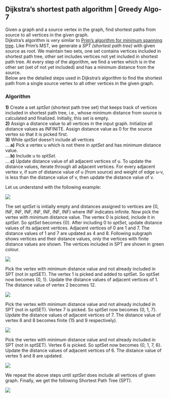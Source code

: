 

## Dijkstra’s shortest path algorithm | Greedy Algo-7

Given a graph and a source vertex in the graph, find shortest paths from source to all vertices in the given graph.  
Dijkstra’s algorithm is very similar to  [Prim’s algorithm for minimum spanning tree](https://www.geeksforgeeks.org/prims-minimum-spanning-tree-mst-greedy-algo-5/). Like Prim’s MST, we generate a _SPT (shortest path tree)_  with given source as root. We maintain two sets, one set contains vertices included in shortest path tree, other set includes vertices not yet included in shortest path tree. At every step of the algorithm, we find a vertex which is in the other set (set of not yet included) and has a minimum distance from the source.  
Below are the detailed steps used in Dijkstra’s algorithm to find the shortest path from a single source vertex to all other vertices in the given graph.

### Algorithm

  
**1)**  Create a set  _sptSet_  (shortest path tree set) that keeps track of vertices included in shortest path tree, i.e., whose minimum distance from source is calculated and finalized. Initially, this set is empty.  
**2)**  Assign a distance value to all vertices in the input graph. Initialize all distance values as INFINITE. Assign distance value as 0 for the source vertex so that it is picked first.  
**3)**  While  _sptSet_  doesn’t include all vertices  
….**a)**  Pick a vertex u which is not there in  _sptSet_  and has minimum distance value.  
….**b)**  Include u to  _sptSet_.  
….**c)**  Update distance value of all adjacent vertices of u. To update the distance values, iterate through all adjacent vertices. For every adjacent vertex v, if sum of distance value of u (from source) and weight of edge u-v, is less than the distance value of v, then update the distance value of v.

Let us understand with the following example:  

![](https://www.geeksforgeeks.org/wp-content/uploads/Fig-11.jpg)

The set  _sptSet_  is initially empty and distances assigned to vertices are {0, INF, INF, INF, INF, INF, INF, INF} where INF indicates infinite. Now pick the vertex with minimum distance value. The vertex 0 is picked, include it in  _sptSet_. So  _sptSet_ becomes {0}. After including 0 to  _sptSet_, update distance values of its adjacent vertices. Adjacent vertices of 0 are 1 and 7. The distance values of 1 and 7 are updated as 4 and 8. Following subgraph shows vertices and their distance values, only the vertices with finite distance values are shown. The vertices included in SPT are shown in green colour.  

  
  

![](https://www.geeksforgeeks.org/wp-content/uploads/MST1.jpg)

Pick the vertex with minimum distance value and not already included in SPT (not in sptSET). The vertex 1 is picked and added to sptSet. So sptSet now becomes {0, 1}. Update the distance values of adjacent vertices of 1. The distance value of vertex 2 becomes 12.  

![](https://www.geeksforgeeks.org/wp-content/uploads/DIJ2.jpg)

Pick the vertex with minimum distance value and not already included in SPT (not in sptSET). Vertex 7 is picked. So sptSet now becomes {0, 1, 7}. Update the distance values of adjacent vertices of 7. The distance value of vertex 6 and 8 becomes finite (15 and 9 respectively).  

![](https://www.geeksforgeeks.org/wp-content/uploads/DIJ3.jpg)

Pick the vertex with minimum distance value and not already included in SPT (not in sptSET). Vertex 6 is picked. So sptSet now becomes {0, 1, 7, 6}. Update the distance values of adjacent vertices of 6. The distance value of vertex 5 and 8 are updated.  

![](https://www.geeksforgeeks.org/wp-content/uploads/DIJ4.jpg)

We repeat the above steps until  _sptSet_ does include all vertices of given graph. Finally, we get the following Shortest Path Tree (SPT).  

  

  

![](https://www.geeksforgeeks.org/wp-content/uploads/DIJ5.jpg)